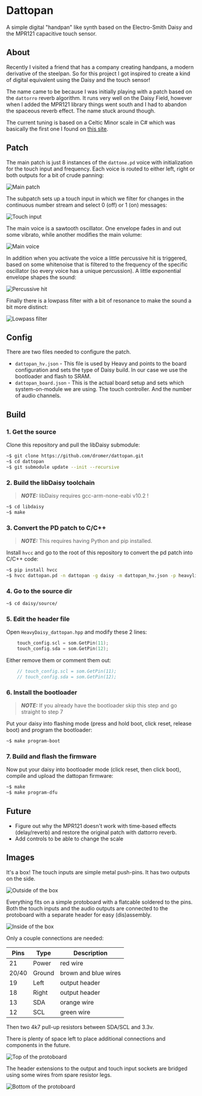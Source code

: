 # Dattopan

A simple digital "handpan" like synth based on the Electro-Smith Daisy and the MPR121 capacitive touch sensor.

## About

Recently I visited a friend that has a company creating handpans, a modern derivative of the steelpan. So for this project I got inspired to create a kind of digital equivalent using the Daisy and the touch sensor!

The name came to be because I was initially playing with a patch based on the `dattorro` reverb algorithm. It runs very well on the Daisy Field, however when I added the MPR121 library things went south and I had to abandon the spaceous reverb effect. The name stuck around though.

The current tuning is based on a Celtic Minor scale in C# which was basically the first one I found on [this site](https://www.sarazhandpans.com/handpan-scales/).

## Patch

The main patch is just 8 instances of the `dattone.pd` voice with initialization for the touch input and frequency. Each voice is routed to either left, right or both outputs for a bit of crude panning:

![Main patch](docs/patch_main.jpg)

The subpatch sets up a touch input in which we filter for changes in the continuous number stream and select 0 (off) or 1 (on) messages:

![Touch input](docs/patch_sub1.jpg)

The main voice is a sawtooth oscillator. One envelope fades in and out some vibrato, while another modifies the main volume:

![Main voice](docs/patch_sub2.jpg)

In addition when you activate the voice a little percussive hit is triggered, based on some whitenoise that is filtered to the frequency of the specific oscillator (so every voice has a unique percussion). A little exponential envelope shapes the sound:

![Percussive hit](docs/patch_sub3.jpg)

Finally there is a lowpass filter with a bit of resonance to make the sound a bit more distinct:

![Lowpass filter](docs/patch_sub4.jpg)

## Config

There are two files needed to configure the patch.

- `dattopan_hv.json` - This file is used by Heavy and points to the board configuration and sets the type of Daisy build. In our case we use the bootloader and flash to SRAM.
- `dattopan_board.json` - This is the actual board setup and sets which system-on-module we are using. The touch controller. And the number of audio channels.

## Build

### 1. Get the source

Clone this repository and pull the libDaisy submodule:

```bash
~$ git clone https://github.com/dromer/dattopan.git
~$ cd dattopan
~$ git submodule update --init --recursive
```

### 2. Build the libDaisy toolchain

> **_NOTE:_** libDaisy requires gcc-arm-none-eabi v10.2 !

```bash
~$ cd libdaisy
~$ make
```

### 3. Convert the PD patch to C/C++

> **_NOTE:_** This requires having Python and pip installed.

Install `hvcc` and go to the root of this repository to convert the pd patch into C/C++ code:

```bash
~$ pip install hvcc
~$ hvcc dattopan.pd -n dattopan -g daisy -m dattopan_hv.json -p heavylib
```

### 4. Go to the source dir

```bash
~$ cd daisy/source/
```

### 5. Edit the header file

Open `HeavyDaisy_dattopan.hpp` and modify these 2 lines:

```cpp
    touch_config.scl = som.GetPin(11);
    touch_config.sda = som.GetPin(12);
```

Either remove them or comment them out:

```cpp
    // touch_config.scl = som.GetPin(11);
    // touch_config.sda = som.GetPin(12);
```

### 6. Install the bootloader

> **_NOTE:_** If you already have the bootloader skip this step and go straight to step 7

Put your daisy into flashing mode (press and hold boot, click reset, release boot) and program the bootloader:

```bash
~$ make program-boot
```

### 7. Build and flash the firmware

Now put your daisy into bootloader mode (click reset, then click boot), compile and upload the dattopan firmware:

```bash
~$ make
~$ make program-dfu
```

## Future

- Figure out why the MPR121 doesn't work with time-based effects (delay/reverb) and restore the original patch with dattorro reverb.
- Add controls to be able to change the scale

## Images

It's a box! The touch inputs are simple metal push-pins. It has two outputs on the side.

![Outside of the box](docs/box.jpg)

Everything fits on a simple protoboard with a flatcable soldered to the pins. Both the touch inputs and the audio outputs are connected to the protoboard with a separate header for easy (dis)assembly.

![Inside of the box](docs/box_inside.jpg)

Only a couple connections are needed:

| Pins  | Type   | Description |
| ----- | ------ | ----------- |
| 21    | Power  | red wire    |
| 20/40 | Ground | brown and blue wires |
| 19    | Left   | output header |
| 18    | Right  | output header |
| 13    | SDA    | orange wire |
| 12    | SCL    | green wire |

Then two 4k7 pull-up resistors between SDA/SCL and 3.3v.

There is plenty of space left to place additional connections and components in the future.

![Top of the protoboard](docs/proto_top.jpg)

The header extensions to the output and touch input sockets are bridged using some wires from spare resistor legs.

![Bottom of the protoboard](docs/proto_bottom.jpg)
